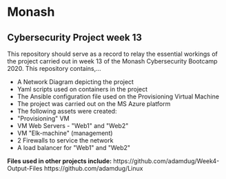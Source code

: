 # Monash
## Cybersecurity Project week 13
This repository should serve as a record to relay the essential workings of the project carried out in week 13 of the Monash Cybersecurity Bootcamp 2020. This repository contains,...
<ul><li>A Network Diagram depicting the project</li>
<li>Yaml scripts used on containers in the project</li>
<li>The Ansible configuration file used on the Provisioning Virtual Machine</li>
<li>The project was carried out on the MS Azure platform</li>
<li>The following assets were created:</li>
<li>"Provisioning" VM</li>
<li>VM Web Servers - "Web1" and "Web2"</li>
<li>VM "Elk-machine" (management)</li>
<li>2 Firewalls to service the network</li>
<li>A load balancer for "Web1" and "Web2"</li>
</ul>
<b>Files used in other projects include:</b>
https://github.com/adamdug/Week4-Output-Files
https://github.com/adamdug/Linux
